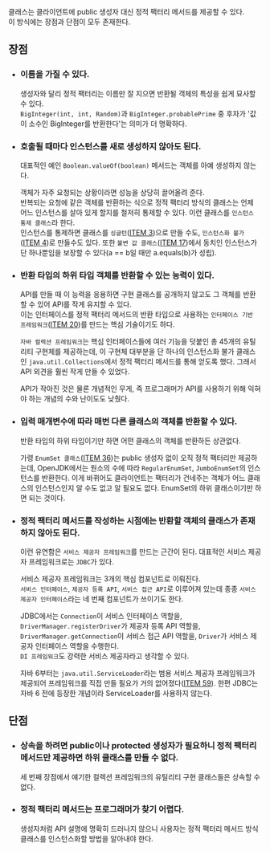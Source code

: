 클래스는 클라이언트에 public 생성자 대신 정적 팩터리 메서드를 제공할 수 있다.  
이 방식에는 장점과 단점이 모두 존재한다.

## 장점
- ### 이름을 가질 수 있다.
  생성자와 달리 정적 팩터리는 이름만 잘 지으면 반환될 객체의 특성을 쉽게 묘사할 수 있다.  
  `BigInteger(int, int, Random)`과 `BigInteger.probablePrime` 중 후자가 '값이 소수인 BigInteger를 반환한다'는 의미가 더 명확하다.

- ### 호출될 때마다 인스턴스를 새로 생성하지 않아도 된다.
  대표적인 예인 `Boolean.valueOf(boolean)` 메서드는 객체를 아예 생성하지 않는다.  
  
  객체가 자주 요청되는 상황이라면 성능을 상당히 끌어올려 준다.  
  반복되는 요청에 같은 객체를 반환하는 식으로 정적 팩터리 방식의 클래스는 언제 어느 인스턴스를 살아 있게 할지를 철저히 통제할 수 있다. 이런 클래스를 `인스턴스 통제 클래스`라 한다.  
  인스턴스를 통제하면 클래스를 `싱글턴`([ITEM 3]())으로 만들 수도, `인스턴스화 불가`([ITEM 4]())로 만들수도 있다.
  또한 `불변 값 클래스`([ITEM 17]())에서 동치인 인스턴스가 단 하나뿐임을 보장할 수 있다(a == b일 때만 a.equals(b)가 성립).
  
- ### 반환 타입의 하위 타입 객체를 반환할 수 있는 능력이 있다.
  API를 만들 때 이 능력을 응용하면 구현 클래스를 공개하지 않고도 그 객체를 반환할 수 있어 API를 작게 유지할 수 있다.  
  이는 인터페이스를 정적 팩터리 메서드의 반환 타입으로 사용하는 `인터페이스 기반 프레임워크`([ITEM 20]())를 만드는 핵심 기술이기도 하다.
  
  `자바 컬렉션 프레임워크`는 핵심 인터페이스들에 여러 기능을 덧붙인 총 45개의 유틸리티 구현체를 제공하는데, 이 구현체 대부분을 단 하나의 인스턴스화 불가 클래스인 `java.util.Collections`에서 정적 팩터리 메서드를 통해 얻도록 했다. 그래서 API 외견을 훨씬 작게 만들 수 있었다.
  
  API가 작아진 것은 물론 개념적인 무게, 즉 프로그래머가 API를 사용하기 위해 익혀야 하는 개념의 수와 난이도도 낮췄다.

- ### 입력 매개변수에 따라 매번 다른 클래스의 객체를 반환할 수 있다.
  반환 타입의 하위 타입이기만 하면 어떤 클래스의 객체를 반환하든 상관없다.
  
  가령 `EnumSet 클래스`([ITEM 36]())는 public 생성자 없이 오직 정적 팩터리만 제공하는데, OpenJDK에서는 원소의 수에 따라 `RegularEnumSet`, `JumboEnumSet`의 인스턴스를 반환한다. 이게 바뀌어도 클라이언트는 팩터리가 건네주는 객체가 어느 클래스의 인스턴스인지 알 수도 없고 알 필요도 없다. EnumSet의 하위 클래스이기만 하면 되는 것이다.
  
- ### 정적 팩터리 메서드를 작성하는 시점에는 반환할 객체의 클래스가 존재하지 않아도 된다.
  이런 유연함은 `서비스 제공자 프레임워크`를 만드는 근간이 된다. 대표적인 서비스 제공자 프레임워크로는 `JDBC`가 있다.
  
  서비스 제공자 프레임워크는 3개의 핵심 컴포넌트로 이뤄진다.  
  `서비스 인터페이스`, `제공자 등록 API`, `서비스 접근 API`로 이루어져 있는데 종종 `서비스 제공자 인터페이스`라는 네 번째 컴포넌트가 쓰이기도 한다.
  
  JDBC에서는 `Connection`이 서비스 인터페이스 역할을, `DriverManager.registerDriver`가 제공자 등록 API 역할을, `DriverManager.getConnection`이 서비스 접근 API 역할을, `Driver`가 서비스 제공자 인터페이스 역할을 수행한다.  
  `DI 프레임워크`도 강력한 서비스 제공자라고 생각할 수 있다.
  
  자바 6부터는 `java.util.ServiceLoader`라는 범용 서비스 제공자 프레임워크가 제공되어 프레임워크를 직접 만들 필요가 거의 없어졌다([ITEM 59]()). 한편 JDBC는 자바 6 전에 등장한 개념이라 ServiceLoader를 사용하지 않는다.

## 단점
  - ### 상속을 하려면 public이나 protected 생성자가 필요하니 정적 팩터리 메서드만 제공하면 하위 클래스를 만들 수 없다.
    세 번째 장점에서 얘기한 컬렉션 프레임워크의 유틸리티 구현 클래스들은 상속할 수 없다.
    
  - ### 정적 팩터리 메서드는 프로그래머가 찾기 어렵다.
    생성자처럼 API 설명에 명확히 드러나지 않으니 사용자는 정적 팩터리 메서드 방식 클래스를 인스턴스화할 방법을 알아내야 한다.
